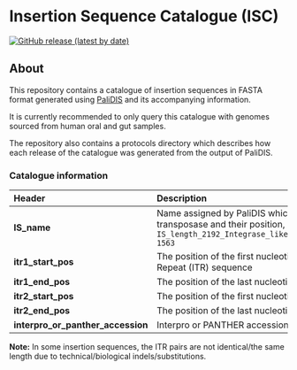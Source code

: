 # Insertion Sequence Catalogue (ISC)


[![GitHub release (latest by date)](https://img.shields.io/github/v/release/blue-moon22/ISC)](https://github.com/blue-moon22/ISC/releases)

## About
This repository contains a catalogue of insertion sequences in FASTA format generated using [PaliDIS](https://github.com/blue-moon22/palidis) and its accompanying information.

It is currently recommended to only query this catalogue with genomes sourced from human oral and gut samples.

The repository also contains a protocols directory which describes how each release of the catalogue was generated from the output of PaliDIS.

### Catalogue information

Header | Description
:--- | :---
**IS_name** | Name assigned by PaliDIS which contains the length, types of transposase and their position, e.g. `IS_length_2192_Integrase_like_catalytic_domain_superfamily_1008-1563`
**itr1_start_pos** | The position of the first nucleotide of the left-hand Inverted Terminal Repeat (ITR) sequence
**itr1_end_pos** | The position of the last nucleotide of the left-hand ITR sequence
**itr2_start_pos** | The position of the first nucleotide of the right-hand ITR sequence
**itr2_end_pos** | The position of the last nucleotide of the right-hand ITR sequence
**interpro_or_panther_accession** | Interpro or PANTHER accession for transposase

**Note:** In some insertion sequences, the ITR pairs are not identical/the same length due to technical/biological indels/substitutions.
